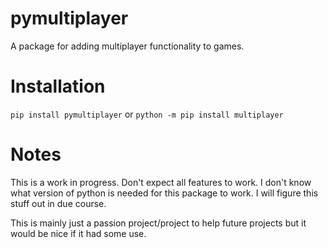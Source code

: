 # pymultiplayer
A package for adding multiplayer functionality to games.

# Installation
`pip install pymultiplayer` or `python -m pip install multiplayer`

# Notes
This is a work in progress. Don't expect all features to work.
I don't know what version of python is needed for this package to work.
I will figure this stuff out in due course.

This is mainly just a passion project/project to help future projects but it would be nice if it had some use.
